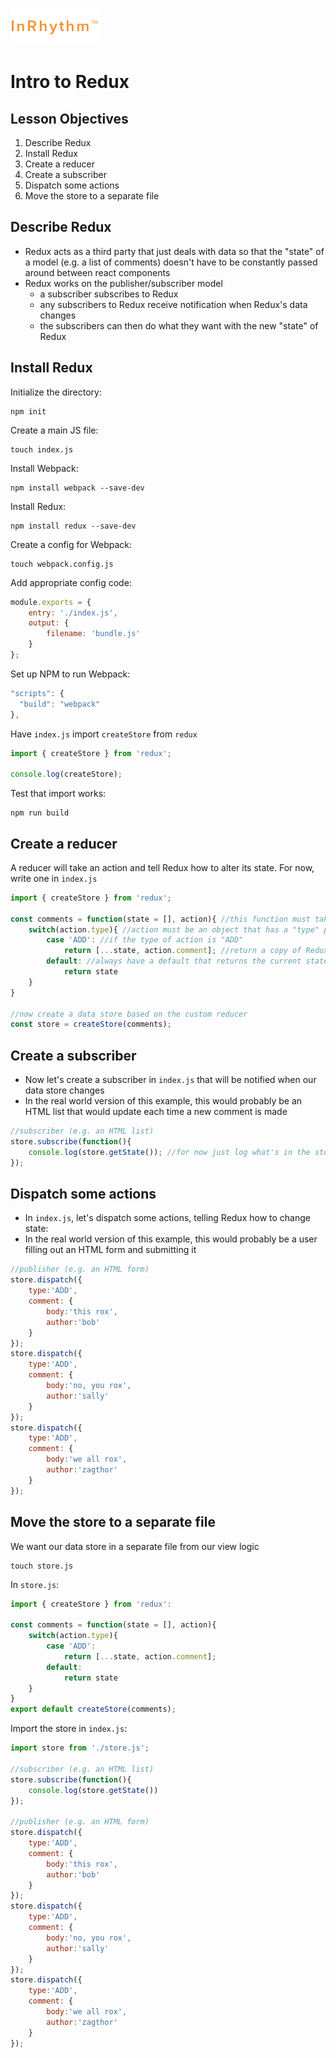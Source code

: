 ![In Rhythm](logo.gif)

# Intro to Redux

## Lesson Objectives

1. Describe Redux
1. Install Redux
1. Create a reducer
1. Create a subscriber
1. Dispatch some actions
1. Move the store to a separate file

## Describe Redux

- Redux acts as a third party that just deals with data so that the "state" of a model (e.g. a list of comments) doesn't have to be constantly passed around between react components
- Redux works on the publisher/subscriber model
    - a subscriber subscribes to Redux
    - any subscribers to Redux receive notification when Redux's data changes
    - the subscribers can then do what they want with the new "state" of Redux

## Install Redux

Initialize the directory:

```
npm init
```

Create a main JS file:

```
touch index.js
```

Install Webpack:

```
npm install webpack --save-dev
```

Install Redux:

```
npm install redux --save-dev
```

Create a config for Webpack:

```
touch webpack.config.js
```

Add appropriate config code:

```javascript
module.exports = {
    entry: './index.js',
    output: {
        filename: 'bundle.js'
    }
};
```

Set up NPM to run Webpack:

```javascript
"scripts": {
  "build": "webpack"
},
```

Have `index.js` import `createStore` from `redux`

```javascript
import { createStore } from 'redux';

console.log(createStore);
```

Test that import works:

```
npm run build
```

## Create a reducer

A reducer will take an action and tell Redux how to alter its state.  For now, write one in `index.js`

```javascript
import { createStore } from 'redux';

const comments = function(state = [], action){ //this function must take these params
    switch(action.type){ //action must be an object that has a "type" property
        case 'ADD': //if the type of action is "ADD"
            return [...state, action.comment]; //return a copy of Redux's current state with the added comment
        default: //always have a default that returns the current state
            return state
    }
}

//now create a data store based on the custom reducer
const store = createStore(comments);
```

## Create a subscriber

- Now let's create a subscriber in `index.js` that will be notified when our data store changes
- In the real world version of this example, this would probably be an HTML list that would update each time a new comment is made

```javascript
//subscriber (e.g. an HTML list)
store.subscribe(function(){
    console.log(store.getState()); //for now just log what's in the store
});
```

## Dispatch some actions

- In `index.js`, let's dispatch some actions, telling Redux how to change state:
- In the real world version of this example, this would probably be a user filling out an HTML form and submitting it

```javascript
//publisher (e.g. an HTML form)
store.dispatch({
    type:'ADD',
    comment: {
        body:'this rox',
        author:'bob'
    }
});
store.dispatch({
    type:'ADD',
    comment: {
        body:'no, you rox',
        author:'sally'
    }
});
store.dispatch({
    type:'ADD',
    comment: {
        body:'we all rox',
        author:'zagthor'
    }
});
```

## Move the store to a separate file

We want our data store in a separate file from our view logic

```
touch store.js
```

In `store.js`:

```javascript
import { createStore } from 'redux':

const comments = function(state = [], action){
    switch(action.type){
        case 'ADD':
            return [...state, action.comment];
        default:
            return state
    }
}
export default createStore(comments);
```

Import the store in `index.js`:

```javascript
import store from './store.js';

//subscriber (e.g. an HTML list)
store.subscribe(function(){
    console.log(store.getState())
});

//publisher (e.g. an HTML form)
store.dispatch({
    type:'ADD',
    comment: {
        body:'this rox',
        author:'bob'
    }
});
store.dispatch({
    type:'ADD',
    comment: {
        body:'no, you rox',
        author:'sally'
    }
});
store.dispatch({
    type:'ADD',
    comment: {
        body:'we all rox',
        author:'zagthor'
    }
});
```
